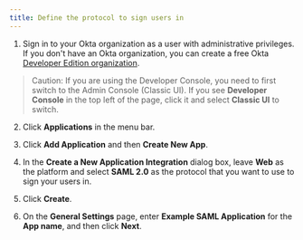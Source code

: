 ```yaml
---
title: Define the protocol to sign users in
---
```

1.  Sign in to your Okta organization as a user with administrative privileges. If you don't have an Okta organization, you can create a free Okta <a href="https://developer.okta.com/signup/" target="_blank">Developer Edition organization</a>.

> Caution: If you are using the Developer Console, you need to first switch to the Admin Console (Classic UI). If you see **Developer Console** in the top left of the page, click it and select **Classic UI** to switch.

2.  Click **Applications** in the menu bar.

3.  Click **Add Application** and then **Create New App**.

4.  In the **Create a New Application Integration** dialog box, leave **Web** as the platform and select **SAML 2.0** as the protocol that you want to use to sign your users in.

5. Click **Create**.

6. On the **General Settings** page, enter **Example SAML Application** for the **App name**, and then click **Next**.

<NextSectionLink/>
